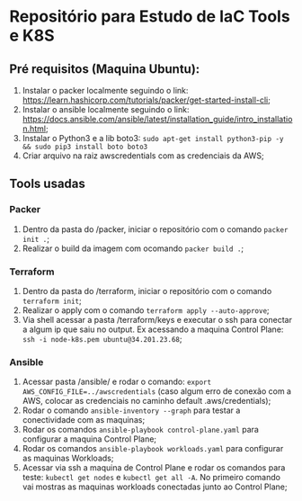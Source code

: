 # Repositório para Estudo de IaC Tools e K8S

## Pré requisitos (Maquina Ubuntu):

1. Instalar o packer localmente seguindo o link: https://learn.hashicorp.com/tutorials/packer/get-started-install-cli;
2. Instalar o ansible localmente seguindo o link: https://docs.ansible.com/ansible/latest/installation_guide/intro_installation.html;
3. Instalar o Python3 e a lib boto3: `sudo apt-get install python3-pip -y && sudo pip3 install boto boto3`
4. Criar arquivo na raiz awscredentials com as credenciais da AWS;

## Tools usadas

### Packer

1. Dentro da pasta do /packer, iniciar o repositório com o comando `packer init .`;
2. Realizar o build da imagem com ocomando `packer build .`;

### Terraform

1. Dentro da pasta do /terraform, iniciar o repositório com o comando `terraform init`;
2. Realizar o apply com o comando `terraform apply --auto-approve`;
3. Via shell acessar a pasta /terraform/keys e executar o ssh para conectar a algum ip que saiu no output. Ex acessando a maquina Control Plane: `ssh -i node-k8s.pem ubuntu@34.201.23.68`;

### Ansible

1. Acessar pasta /ansible/ e rodar o comando: `export AWS_CONFIG_FILE=../awscredentials` (caso algum erro de conexão com a AWS, colocar as credenciais no caminho default .aws/credentials);
2. Rodar o comando `ansible-inventory --graph` para testar a conectividade com as maquinas;
3. Rodar os comandos `ansible-playbook control-plane.yaml` para configurar a maquina Control Plane;
4. Rodar os comandos `ansible-playbook workloads.yaml` para configurar as maquinas Workloads;
5. Acessar via ssh a maquina de Control Plane e rodar os comandos para teste: `kubectl get nodes` e `kubectl get all -A`. No primeiro comando vai mostras as maquinas workloads conectadas junto ao Control Plane;